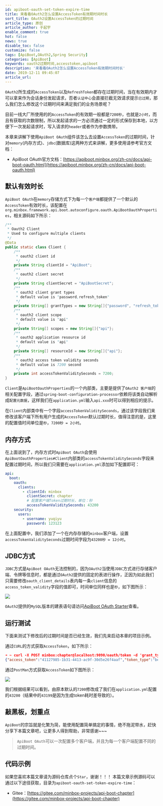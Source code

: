 ```yaml
---
id: apiboot-oauth-set-token-expire-time
title: 来看看OAuth2怎么设置AccessToken有效期时间时长
sort_title: OAuth2设置AccessToken的过期时间
article_type: 原创
article_author: 于起宇
enable_comment: true
hot: false
news: true
disable_toc: false
customize: false
tags: [ApiBoot,OAuth2,Spring Security]
categories: [ApiBoot]
keywords: oauth2过期时间,accesstoken,apiboot
description: '来看看OAuth2怎么设置AccessToken有效期时间时长'
date: 2019-12-11 09:45:07
article_url:
---
```

`OAuth2`所生成的`AccessToken`以及`RefreshToken`都存在过期时间，当在有效期内才可以拿来作为会话身份发起请求，否者`认证中心`会直接拦截无效请求提示`已过期`，那么我们怎么修改这个过期时间来满足我们的业务场景呢？
<!--more-->

目前一线大厂所使用的的`AccessToken`的有效期一般都是`7200秒`，也就是`2小时`，而且有获取的次数限制，所以发起请求的一方必须通过一定的形式保存到本地，以方便下一次发起请求时，写入请求的`header`或者作为参数携带。

本章来讲解下使用`ApiBoot OAuth`组件该怎么去设置`AccessToken`的过期时间，针对`memory`(内存方式)、`jdbc`(数据库)这两种方式来讲解，更多使用请参考官方文档：

- ApiBoot OAuth官方文档：[https://apiboot.minbox.org/zh-cn/docs/api-boot-oauth.html](https://apiboot.minbox.org/zh-cn/docs/api-boot-oauth.html)

## 默认有效时长
`ApiBoot OAuth`在`memory`存储方式下为每一个`客户端`都提供了一个默认的`AccessToken`有效时长，该配置在`org.minbox.framework.api.boot.autoconfigure.oauth.ApiBootOauthProperties`，相关源码如下所示：

```java
/**
 * Oauth2 Client
 * Used to configure multiple clients
 */
@Data
public static class Client {
    /**
     * oauth2 client id
     */
    private String clientId = "ApiBoot";
    /**
     * oauth2 client secret
     */
    private String clientSecret = "ApiBootSecret";
    /**
     * oauth2 client grant types
     * default value is "password,refresh_token"
     */
    private String[] grantTypes = new String[]{"password", "refresh_token"};
    /**
     * oauth2 client scope
     * default value is "api"
     */
    private String[] scopes = new String[]{"api"};
    /**
     * oauth2 application resource id
     * default value is "api"
     */
    private String[] resourceId = new String[]{"api"};
    /**
     * oauth2 access token validity seconds
     * default value is 7200 second
     */
    private int accessTokenValiditySeconds = 7200;
}
```
`Client`是`ApiBootOauthProperties`的一个内部类，主要是提供了`OAuth2 客户端`的相关配置字段，通过`spring-boot-configuration-processor`依赖将该类自动解析成`配置元数据`，这样我们在`application.yml`输入`api.xxx`时可以得到相应的提示。

在`Client`内部类中有一个字段`accessTokenValiditySeconds`，通过该字段我们来修改该客户端下所有用户生成的`AccessToken`默认过期时长，值得注意的是，这里的配置值时间单位是`秒`，`7200秒 = 2小时`。

## 内存方式

在上面说到了，内存方式时`ApiBoot OAuth`会使用`ApiBootOauthProperties#Client`内部类的`accessTokenValiditySeconds`字段来配置过期时间，所以我们只需要在`application.yml`添加如下配置即可：

```yaml
api:
  boot:
    oauth:
      clients:
        - clientId: minbox
          clientSecret: chapter
          # 配置客户端Token过期时长，单位：秒
          accessTokenValiditySeconds: 43200
    security:
      users:
        - username: yuqiyu
          password: 123123
```

在上面配置中，我们添加了一个在内存存储的`minbox`客户端，设置`accessTokenValiditySeconds`过期时间字段为`43200秒 = 12小时`。

## JDBC方式

`JDBC`方式是`ApiBoot OAuth`无法控制的，因为`OAuth2`当使用`JDBC`方式进行存储客户端、令牌等信息时，都是通过`OAuth2`提供的固定的表进行操作，正因为如此我们只需要修改`oauth_client_details`表内每一条`client`信息的`access_token_validity`字段的值即可，时间单位同样也是`秒`，如下图所示：

![](https://blog.yuqiyu.com/images/post/apiboot-oauth-set-token-expire-time-1.png)

`OAuth2`提供的`MySQL`版本的建表语句请访问[ApiBoot OAuth Starter](https://gitee.com/minbox-projects/api-boot/blob/master/api-boot-project/api-boot-starters/api-boot-starter-security-oauth-jwt/oauth-mysql.sql)查看。

## 运行测试

下面来测试下修改后的过期时间是否已经生效，我们先来启动本章的项目示例。

通过`CURL`的方式获取`AccessToken`，如下所示：

```json
➜ ~ curl -X POST minbox:chapter@localhost:9090/oauth/token -d 'grant_type=password&username=yuqiyu&password=123123'
{"access_token":"41127985-1b31-4413-ac9f-30d5e26f4aaf","token_type":"bearer","refresh_token":"0a39ca6a-8697-4f80-9bb1-ac59894a45dd","expires_in":43199,"scope":"api"}
```

通过`PostMan`方式获取`AccessToken`如下图所示：

![](https://blog.yuqiyu.com/images/post/apiboot-oauth-set-token-expire-time-2.png)

我们根据结果可以看到，由原本默认的`7200`修改成了我们在`application.yml`配置的`43200`（结果中的`43199`是因为生成token耗时差导致的）。

## 敲黑板，划重点

`ApiBoot`的宗旨就是化繁为简，能使用配置简单搞定的事情，绝不拖泥带水，赶快分享下本篇文章吧，让更多人得到帮助，非常感谢~~~

> `ApiBoot OAuth`可以一次配置多个客户端，并且为每一个客户端配置不同的过期时间。

## 代码示例
如果您喜欢本篇文章请为源码仓库点个`Star`，谢谢！！！
本篇文章示例源码可以通过以下途径获取，目录为`apiboot-oauth-set-token-expire-time`：

- Gitee：[https://gitee.com/minbox-projects/api-boot-chapter](https://gitee.com/minbox-projects/api-boot-chapter)
